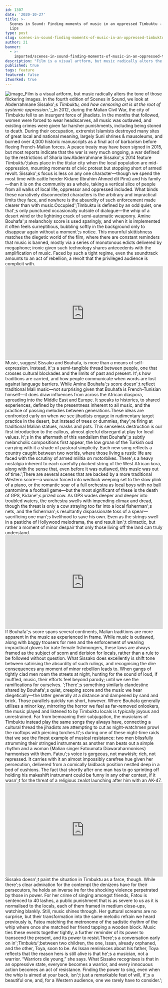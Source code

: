 ```yaml
---
id: 1307
date: '2020-10-27'
title: >-
  Scenes in Sound: Finding moments of music in an oppressed Timbuktu - Loose
  Lips
type: post
slug: scenes-in-sound-finding-moments-of-music-in-an-oppressed-timbuktu
author: 21
banner:
  - >-
    imported/scenes-in-sound-finding-moments-of-music-in-an-oppressed-timbuktu/image1307.jpeg
description: "Film is a visual artform, but music radically alters the tone of those flickering images. In the fourth edition of Scenes in Sound, we look at Abderrahmane Sissako’s Timbuktu, and how censoring art is at the root of systemic oppression.\_ In 2012, during the Malian Civil War, the city of Timbuktu fell to an insurgent [...]Read More..."
published: true
tags: feature
featured: false
itworked: true
---
```

![image](../imported/scenes-in-sound-finding-moments-of-music-in-an-oppressed-timbuktu/image1307.jpeg)_Film is a visual artform, but music radically alters the tone of those flickering images. In the fourth edition of Scenes in Sound, we look at Abderrahmane Sissako';s _Timbuktu, and how censoring art is at the root of systemic oppression._';_In 2012, during the Malian Civil War, the city of Timbuktu fell to an insurgent force of jihadists. In the months that followed, women were forced to wear headscarves, all music was outlawed, and existing crimes were given far harsher punishments, including being stoned to death. During their occupation, extremist Islamists destroyed many sites of great local and national meaning, largely Suni shrines & mausoleums, and burned over 4,000 historic manuscripts as a final act of barbarism before fleeing French-Malian forces. A peace treaty may have been signed in 2015, but most reports indicate that the war is very much ongoing, a war defined by the restrictions of Sharia law.Abderrahmane Sissako';s 2014 feature _Timbuktu_';takes place in the titular city when the local population are mid-oppression, mounting moments of civic protest but stopping short of armed revolt. Sissako';s focus is less on any one character—though we spend the most time with cattle herder Kidane (Ibrahim Ahmed dit Pino) and his family—than it is on the community as a whole, taking a vertical slice of people from all walks of local life, oppressor and oppressed included. What binds these narratively disconnected characters is the arbitrary and impractical limits they face, and nowhere is the absurdity of such enforcement made clearer than with music.Occupied';Timbuktu is defined by an odd quiet, one that';s only punctured occasionally outside of dialogue—the whip of a desert wind or the lightning crack of semi-automatic weaponry. Amine Bouhafa';s melancholy score is used sparingly, and when it is implemented it often feels surreptitious, bubbling softly in the background only to disappear again without a moment';s notice. This mournful skittishness matches the diegetic world of the film, where there are constant reminders that music is banned, mostly via a series of monotonous edicts delivered by megaphone; ironic given such technology shares antecedents with the amplification of music. Faced by such a tight regime, even the soundtrack amounts to an act of rebellion, a revolt that the privileged audience is complicit with.<iframe width='100%' height='300' scrolling='no' frameborder='no' allow='autoplay' src='http://www.youtube.com/embed/PTMgmg6F9sk?wmode=opaque'></iframe>  
Music, suggest Sissako and Bouhafa, is more than a means of self-expression. Instead, it';s a semi-tangible thread between people, one that crosses cultural blockades and the limits of past and present. It';s how traditions are carried, and how people communicate when words are lost against language barriers. While Amine Bouhafa';s score doesn';t reflect traditional Mali music—not surprising given that Bouhafa is French-Tunisian himself—it does draw influences from across the African diaspora, spreading into the Middle East and Europe. It speaks to histories, to shared experiences, defined by the presentness inherent to all music, and the practice of passing melodies between generations.These ideas are confronted early on when we see jihadists engage in rudimentary target practice in the desert, but instead of trees or dummies, they';re firing at traditional Malian statues, masks and pots. This senseless destruction is our first introduction to the callous, almost gleeful disregard at play for local values. It';s in the aftermath of this vandalism that Bouhafa';s subtly melancholic compositions first appear, the low groan of the Turkish oud carrying with it a shade of pastoral simplicity. Each new song reflects a country caught between two worlds, where those living a rustic life are faced with the scrutiny of armed militia on motorbikes. There';s a heavy nostalgia inherent to each carefully plucked string of the West African kora, along with the sense that, even before it was outlawed, this music was out of time.';There are several scenes that are backed by a more traditional Western score—a woman forced into wedlock weeping set to the slow plink of a piano, or the romantic soar of a full orchestra as local boys with no ball pantomime a football game—but the most significant of these is the death of GPS, Kidane';s prized cow. As GPS wades deeper and deeper into troubled waters, the orchestra swells with impending climax and dread, though the threat is only a cow straying too far into a local fisherman';s nets, and the fisherman';s resultantly dispassionate toss of a spear—sacrificing one man';s livelihood to save his own. Even as the strings swell in a pastiche of Hollywood melodrama, the end result isn';t climactic, but rather a moment of minor despair that only those living off the land can truly understand.<iframe width='100%' height='300' scrolling='no' frameborder='no' allow='autoplay' src='http://www.youtube.com/embed/HM077frVB6Y?wmode=opaque'></iframe>  
If Bouhafa';s score spans several continents, Malian traditions are more apparent in the music as experienced in frame. While music is outlawed, along with baggy trousers for men and the enforcement of wearing impractical gloves for irate female fishmongers, these laws are always framed as the subject of scorn and derision for locals, rather than a rule to be followed without question. What Sissako does excellently is shift tone between satirising the absurdity of such rulings, and recognising the dire consequences any moment of minor rebellion leads to. When gangs of tightly clad men roam the streets at night, hunting for the sound of loud, if muffled, music, their efforts feel beyond parody; until we see the ramifications for ourselves. ';There';s something similarly clandestine shared by Bouhafa';s quiet, creeping score and the music we hear diegetically—the latter generally at a distance and dampened by sand and brick. Those parallels quickly run short, however. Where Bouhafa generally utilises a minor key, mirroring the horror we feel as far-removed onlookers, the music played and listened to by Timbuktu locals is typically joyous and unrestrained. Far from bemoaning their subjugation, the musicians of Timbuktu instead play the same songs they always have, connecting a cultural thread the jihadists are attempting to cut as night-watchmen prowl the rooftops with piercing torches.It';s during one of these night-time raids that we see the finest example of musical resistance: two men blissfully strumming their stringed instruments as another man beats out a simple rhythm and a woman (Malian singer Fatoumata Diawaraharmonises) harmonises with them. Fatou';s voice is gorgeous, not mawkish; rich, not repressed. It carries with it an almost impossibly carefree hue given her persecution, delivered from a comically laidback position nestled deep in a bed of cushions. The fact that shortly after one man has to go sprinting off holding his makeshift instrument could be funny in any other context, if it wasn';t for the threat of a religious zealot launching after him with an AK-47.<iframe width='100%' height='300' scrolling='no' frameborder='no' allow='autoplay' src='http://www.youtube.com/embed/-RL0e20RECs?wmode=opaque'></iframe>  
Sissako doesn';t paint the situation in Timbuktu as a farce, though. While there';s clear admiration for the contempt the denizens have for their persecutors, he holds an inverse ire for the shocking violence perpetrated by those in power. For her crime of singing amongst friends, Fatou is sentenced to 40 lashes, a public punishment that is as severe to us as it is normalised to the locals, each of them framed in medium close-ups, watching blankly. Still, music shines through. Her guttural screams are no surprise, but their transformation into the same melodic refrain we heard previously is, Fatou matching the metronome of the sadistic rhythm of the whip where once she matched her friend tapping a wooden block. Music ties these events together tightly, a further reminder of its power to transcend the present, and its power to resist.There';s a conversation early on in';_Timbuktu_';between two children, the one, Issan, already orphaned, and the other, Toya, soon to be. As Issan reminisces about his father, Toya reflects that the reason hers is still alive is that he';s a musician, not a warrior. “Warriors die young,” she says. What Sissako recognises is that in an oppressive state, everyone becomes a warrior, and every innocuous action becomes an act of resistance. Finding the power to sing, even when the whip is aimed at your back, isn';t just a remarkable feat of will, it';s a beautiful one, and, for a Western audience, one we rarely have to consider.';